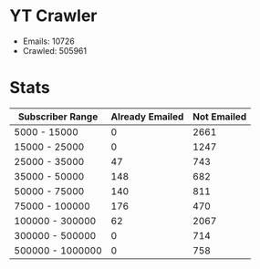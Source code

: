 # YT Crawler
- Emails: 10726
- Crawled: 505961

# Stats
| Subscriber Range  | Already Emailed | Not Emailed |
|-------|-------|-------|
| 5000 - 15000 | 0 | 2661 |
| 15000 - 25000 | 0 | 1247 |
| 25000 - 35000 | 47 | 743 |
| 35000 - 50000 | 148 | 682 |
| 50000 - 75000 | 140 | 811 |
| 75000 - 100000 | 176 | 470 |
| 100000 - 300000 | 62 | 2067 |
| 300000 - 500000 | 0 | 714 |
| 500000 - 1000000 | 0 | 758 |
